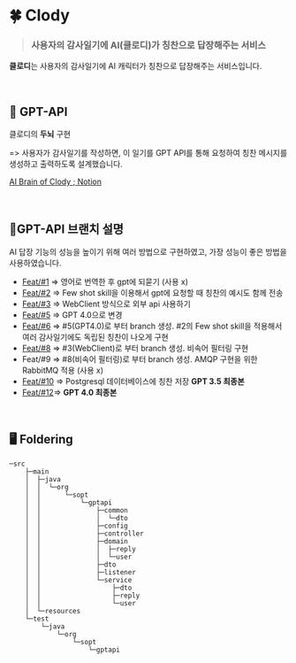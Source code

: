 # 🍀 Clody
> ### 사용자의 감사일기에 AI(클로디)가 칭찬으로 답장해주는 서비스

**클로디**는
사용자의 감사일기에 AI 캐릭터가 칭찬으로 답장해주는 서비스입니다.

</div>

<br>

## 🧠 GPT-API
클로디의 **두뇌** 구현

=> 사용자가 감사일기를 작성하면, 이 일기를 GPT API를 통해 요청하여 칭찬 메시지를 생성하고 출력하도록 설계했습니다. 

[AI Brain of Clody ; Notion](https://petite-blizzard-e22.notion.site/f2ea976ea6044d05972f8a6ce27676f4?v=1bf109975be64b52a1f4f5c5d3984cb6)

</div>

<br>

## 📌GPT-API 브랜치 설명
AI 답장 기능의 성능을 높이기 위해 여러 방법으로 구현하였고, 가장 성능이 좋은 방법을 사용하였습니다.

* [Feat/#1](https://github.com/Yangdaehan/GPT-API/tree/Feat/%231) => 영어로 번역한 후 gpt에 되묻기 (사용 x)
* [Feat/#2](https://github.com/Yangdaehan/GPT-API/tree/Feat/%232) => Few shot skill을 이용해서 gpt에 요청할 때 칭찬의 예시도 함께 전송
* [Feat/#3](https://github.com/Yangdaehan/GPT-API/tree/Feat/%233) => WebClient 방식으로 외부 api 사용하기 
* [Feat/#5](https://github.com/Yangdaehan/GPT-API/tree/Feat/%235) => GPT 4.0으로 변경
* [Feat/#6](https://github.com/Yangdaehan/GPT-API/tree/Feat/%236) => #5(GPT4.0)로 부터 branch 생성. #2의 Few shot skill을 적용해서 여러 감사일기에도 독립된 칭찬이 나오게 구현
* [Feat/#8](https://github.com/Yangdaehan/GPT-API/tree/Feat/%238) => #3(WebClient)로 부터 branch 생성. 비속어 필터링 구현
* Feat/#9 => #8(비속어 필터링)로 부터 branch 생성. AMQP 구현을 위한 RabbitMQ 적용 (사용 x)
* [Feat/#10](https://github.com/Yangdaehan/GPT-API/tree/Feat/%2310) => Postgresql 데이터베이스에 칭찬 저장 **GPT 3.5 최종본**
* [Feat/#12](https://github.com/Yangdaehan/GPT-API/tree/Feat/%2312)=> **GPT 4.0 최종본**

</div>

<br>

## 🖥️ Foldering
```
─src
    ├─main
    │  ├─java
    │  │  └─org
    │  │      └─sopt
    │  │          └─gptapi
    │  │              ├─common
    │  │              │  └─dto
    │  │              ├─config
    │  │              ├─controller
    │  │              ├─domain
    │  │              │  ├─reply
    │  │              │  └─user
    │  │              ├─dto
    │  │              ├─listener
    │  │              └─service
    │  │                  ├─dto
    │  │                  ├─reply
    │  │                  └─user
    │  └─resources
    └─test
        └─java
            └─org
                └─sopt
                    └─gptapi
```
